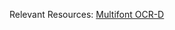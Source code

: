 Relevant Resources:
[Multifont OCR-D](https://ocr-d.de/en/gt-guidelines/trans/lySchriftarten.html)

